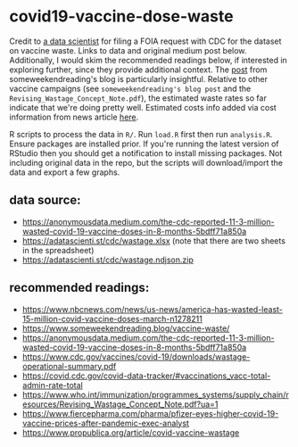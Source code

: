 # covid19-vaccine-dose-waste

Credit to [a data scientist](https://anonymousdata.medium.com/) for filing a FOIA request with CDC for the dataset on vaccine waste. Links to data and original medium post below. Additionally, I would skim the recommended readings below, if interested in exploring further, since they provide additional context. The [post](https://www.someweekendreading.blog/vaccine-waste/
) from someweekendreading's blog is particularly insightful. Relative to other vaccine campaigns (see `someweekendreading's blog post` and the `Revising_Wastage_Concept_Note.pdf`), the estimated waste rates so far indicate that we're doing pretty well. Estimated costs info added via cost information from  news article [here](https://www.fiercepharma.com/pharma/pfizer-eyes-higher-covid-19-vaccine-prices-after-pandemic-exec-analyst).

R scripts to process the data in `R/`. Run `load.R` first then run `analysis.R`. Ensure packages are installed prior. If you're running the latest version of RStudio then you should get a notification to install missing packages. Not including original data in the repo, but the scripts will download/import the data and export a few graphs.

## data source:
* https://anonymousdata.medium.com/the-cdc-reported-11-3-million-wasted-covid-19-vaccine-doses-in-8-months-5bdff71a850a
* https://adatascienti.st/cdc/wastage.xlsx (note that there are two sheets in the spreadsheet)
* https://adatascienti.st/cdc/wastage.ndjson.zip

## recommended readings:
* https://www.nbcnews.com/news/us-news/america-has-wasted-least-15-million-covid-vaccine-doses-march-n1278211
* https://www.someweekendreading.blog/vaccine-waste/
* https://anonymousdata.medium.com/the-cdc-reported-11-3-million-wasted-covid-19-vaccine-doses-in-8-months-5bdff71a850a
* https://www.cdc.gov/vaccines/covid-19/downloads/wastage-operational-summary.pdf
* https://covid.cdc.gov/covid-data-tracker/#vaccinations_vacc-total-admin-rate-total
* https://www.who.int/immunization/programmes_systems/supply_chain/resources/Revising_Wastage_Concept_Note.pdf?ua=1
* https://www.fiercepharma.com/pharma/pfizer-eyes-higher-covid-19-vaccine-prices-after-pandemic-exec-analyst
* https://www.propublica.org/article/covid-vaccine-wastage
